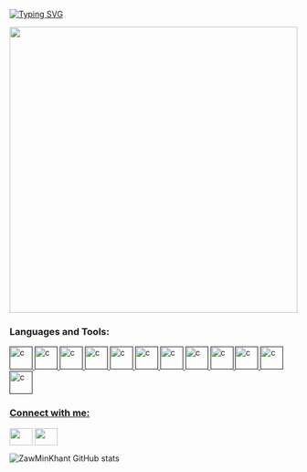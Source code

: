 [![Typing SVG](https://readme-typing-svg.demolab.com?font=Fira+Code&pause=1000&center=true&vCenter=true&random=false&width=600&lines=My+Name+Is+Zaw+Min+Khant;I+Am+FullStack+Developer+From+Myanmar%2C+Mandalay)](https://git.io/typing-svg)

<!--
**ZawMinKhantOrLeon/ZawMinKhantOrLeon** is a ✨ _special_ ✨ repository because its `README.md` (this file) appears on your GitHub profile.

Here are some ideas to get you started:

- 🔭 I’m currently working on ...
- 🌱 I’m currently learning ...
- 👯 I’m looking to collaborate on ...
- 🤔 I’m looking for help with ...
- 💬 Ask me about ...
- 📫 How to reach me: ...
- 😄 Pronouns: ...
- ⚡ Fun fact: ...
-->


<img src="https://github.com/mayankchaudhary26/Cool-Readme-ideas/raw/master/data/coffee.gif" width="100%" height="500" />

  <h3 align="left">Languages and Tools:</h3>
<p align="left"> 
  <a href="" target="_blank"> <img src="https://cdn.worldvectorlogo.com/logos/java.svg" alt="c" width="40" height="40"/>
  <a href="" target="_blank"> <img src="https://cdn.worldvectorlogo.com/logos/spring-3.svg" alt="c" width="40" height="40"/>
  <a href="" target="_blank"> <img src="https://www.php.net/images/logos/new-php-logo.svg" alt="c" width="40" height="40"/>
  <a href="" target="_blank"> <img src="https://cdn.worldvectorlogo.com/logos/laravel-2.svg" alt="c" width="40" height="40"/>
  <a href="" target="_blank"> <img src="https://cdn.worldvectorlogo.com/logos/javascript-1.svg" alt="c" width="40" height="40"/>
  <a href="" target="_blank"> <img src="https://cdn.worldvectorlogo.com/logos/nodejs-2.svg" alt="c" width="40" height="40"/>
  <a href="" target="_blank"> <img src="https://cdn.worldvectorlogo.com/logos/react-2.svg" alt="c" width="40" height="40"/>
  <a href="" target="_blank"> <img src="https://cdn.worldvectorlogo.com/logos/css-3.svg" alt="c" width="40" height="40"/>
  <a href="" target="_blank"> <img src="https://cdn.worldvectorlogo.com/logos/tailwind-css-2.svg" alt="c" width="40" height="40"/>
  <a href="" target="_blank"> <img src="https://cdn.worldvectorlogo.com/logos/bootstrap-5-1.svg" alt="c" width="40" height="40"/>
  <a href="" target="_blank"> <img src="https://cdn.worldvectorlogo.com/logos/mysql-6.svg" alt="c" width="40" height="40"/>
  <a href="" target="_blank"> <img src="https://cdn.worldvectorlogo.com/logos/mongodb-icon-1.svg" alt="c" width="40" height="40"/>
</p>

<h3 align="left">Connect with me:</h3>
<p align="left">
<a href="your link" target="blank"><img align="center" src="https://cdn.jsdelivr.net/npm/simple-icons@3.0.1/icons/linkedin.svg" alt="" height="30" width="40" /></a>
<a href="your link" target="blank"><img align="center" src="https://cdn.jsdelivr.net/npm/simple-icons@3.0.1/icons/facebook.svg" alt="" height="30" width="40" /></a>
</p>



![ZawMinKhant GitHub stats](https://github-readme-stats.vercel.app/api?username=ZawMinKhant&show_icons=true&theme=nightowl)
